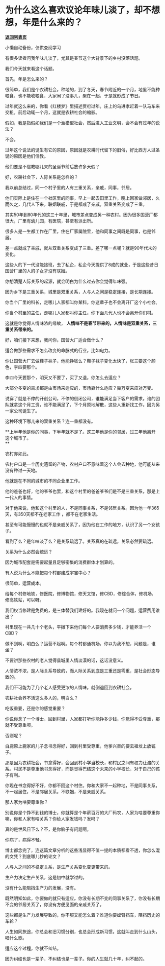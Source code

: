 # 为什么这么喜欢议论年味儿淡了，却不想想，年是什么来的？

[**返回列表页**](/gzh/记忆承载3)

小懒自动备份，仅供查阅学习

有很多读者问我年味儿淡了，尤其是春节这个大背景下的乡村没落话题。

我们今天就来看这个话题。  

首先，年是怎么来的？  

很简单，我们是个农耕社会，种地的，到了冬天，春节附近的一个月，地里不能种粮食，也不能收粮食，大家闲了没事儿，聚在一起，于是就形成了节日。  

过年就这么来的，你看《红楼梦》里描述贾府过年，庄上的乌进孝赶着一队马车来交租，前后动辄一个月，这就是农耕社会的缩影。  

假如，我是指假如我们是一个渔猎型社会，然后进入工业文明，会不会有过年的说法？  

不会。

过年这个说法的诞生有它的原因，原因就是农耕时代留下的旧俗，好比西方人过圣诞的原因是他们信教。  

他们要是不信教哪儿来的圣诞节前后放许多天假？

好，农耕社会下，人际关系是怎样的？  

我以前总结过，同一个村子里的人有三重关系，亲戚，同事，邻居。

他们实际上是住在一个社区里的同事，早上一起去田里工作，晚上回家做邻居，久而久之，几代人下来，联姻联戚，于是都成了亲戚，双重关系变成了三重。  

其实50年到80年代的这三十年里，城市差点变成另一种农村。因为很多国营厂都很大，厂里有幼儿园，有医院，甚至有派出所。  

很多人是一生都工作在厂里，住在厂家属院里，他和同事之间既是同事，也是邻居。  

差一点就成了亲戚，就从双重关系变成了三重。差了哪一点呢？就是90年代末的变化。  

这些人的下一代没能接班，去了私企，私企今天提供了8成的就业，于是这些昔日国营厂里的人的子女才没有联姻。  

你想清楚人际关系的起源，就会明白为什么过去你会觉得年味强。  

因为乡下是三重关系，城里是双重关系，人与人之间是稳定连接，是长期连接。  

你当个厂里的科长，走哪儿人家都叫你某科，你这辈子也不会离开厂这个小社会。  

你当个村里的主任，走哪儿人家都叫你主任，你下面几代人也不会离开你们村。

这就是你觉得人情味浓的缘故， **人情味不是春节带来的，人情味是双重关系，三重关系带来的。**  

好，咱们接下来想，我问你，国营大厂适合做什么？  

适合做那些需求不怎么改变的命脉式的行业，比如电力。

你让国营大厂去做鞋子袜子，他能挣钱么？鞋子袜子变化太快了，张三要这个颜色，李四要那个。

李四今天要那个，明天又不要了，买了又退，你怎么去适应？

大部分多变的需求都是由市场来适应的，市场靠什么适应？靠万变来应对万变。  

说穿了就是不停的开创公司，不停的倒闭公司，谁能满足当下客户的需求，谁的团队就拿这个月工资，谁不能满足了，下个月原地解散，这些人重新找工作，因为另一家公司诞生了。  

这种环境下哪儿来的双重关系？连一重都没有。  

 **上半年他是你的同事，下半年就不是了。这三年他是你的邻居，过三年他离开这个城市了。  
**

农村亦如此。

农村户口是一个历史遗留的产物，农村户口不意味着这个人会去种地，他可能从来没有种过一天地。

他就是在不同的城市的不同企业里工作。  

他的爸爸也好，他的爷爷也罢，和这个村里的爸爸爷爷们是不是三重关系，那是上一代人的事情。  

对于他来说，他和这个村里的人，不是同事关系，不是邻居关系。因为他一年365天，有350天都不在老家工作 ，都不在老家生活。

甚至有可能慢慢的也就不是亲戚关系了，因为他在工作的地方，认识了另一个女孩子。  

看到了么？是年味淡了么？是关系疏远了。关系真的在疏远，关系必然要疏远。  

关系为什么必然会疏远？  

因为城市配套是需要起量且足够密集的消费群体才划算的。

有人说为什么不能把每个村都建成宇宙中心？  

很简单，运营成本。

给每个村修地铁，修医院，修博物馆，修天文馆，修CBD，修综合体，修机场，修高铁站，可以呀。  

我们权当修建是免费的，是三体替我们建好的。我现在就问一个问题，运营费用谁出？  

村里现在一共几十个老头，平摊下来他们每个人要消费多少钱，才能养活一个CBD？  

做不到啊，明白么？运营不起啊。每个村都通机场，你以为我不想，问题是，谁坐？  

不要讲那些农村的老人觉得县城里人情淡漠的话，这话没意义。

人情浓不浓，是人际关系导致的，而人际关系到底是三重还是零重，是社会形态导致的。

我们不可能为了几个老人感受更浓的人情味，就倒退回到农耕社会。

农耕社会养不活这么多人的，明白么？  

吃饭重要，还是你的感觉重要？  

你说你念了一个博士，回到村里，人家都打听你能挣多少钱，你觉得不受尊重，那就不受尊重呗。  

否则呢？

白鹿原上鹿家的儿子念书念得好，回到村里受尊重，他爹兴奋的要去祖坟上放铳子。  

那是因为农耕社会，书念得好，会回到村小学当校长，和村民之间有权力让渡的关系。村民不是尊重他书念得好，而是觉得巴结这个未来的小学校长，对于自己的孩子有利。

你现在书念得好不好，你都不回这个村住。你和大家不一起种地，不是同事关系，不一起居住，不是邻居关系，不联姻，不是亲戚关系。  

那人家为啥要尊重你？

别说你是个挣不到钱的博士，你就算是个年薪百万的大厂码农，人家为啥要尊重你嘛，你和人家有啥关系？你给人家发钱吗？发吗？  

真的是世风日下么？不，是你脑子有问题啊。  

你病了，病得不轻。  

博士都念完了，连这篇文章分析的这些浅显得不值一提的本质都看不透，你怎么混的文凭？到底哪儿抄的论文？

人与人之间的不稳定关系，是生产关系变化变更带来的。  

生产力决定生产关系，这是初中就学过的。  

没有什么能阻挡生产力的发展，没有。  

既然明知如此，你要做的就只有适应。你没有长期不变的同事关系了，你没有长期不变的邻居关系了，你没有方便见面的亲戚关系了。  

这些都是生产力发展导致的，你不服又能怎么着？难道你要螳臂挡车，阻挡历史的车轮？  

人生如同旅途，你总会和旧习惯分别，也总会形成新习惯，这就叫走到什么山头，唱什么歌。

适应这个过程，你就不纠结。  

因为纠结也是一辈子，不纠结也是一辈子。你的人生就几十年，纠不起的。

